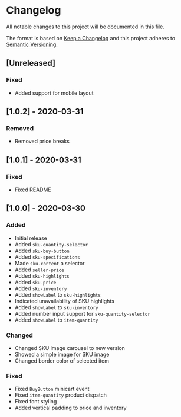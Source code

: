 # Changelog

All notable changes to this project will be documented in this file.

The format is based on [Keep a Changelog](http://keepachangelog.com/en/1.0.0/)
and this project adheres to [Semantic Versioning](http://semver.org/spec/v2.0.0.html).

## [Unreleased]

### Fixed

- Added support for mobile layout

## [1.0.2] - 2020-03-31

### Removed

- Removed price breaks

## [1.0.1] - 2020-03-31

### Fixed

- Fixed README

## [1.0.0] - 2020-03-30

### Added

- Initial release
- Added `sku-quantity-selector`
- Added `sku-buy-button`
- Added `sku-specifications`
- Made `sku-content` a selector
- Added `seller-price`
- Added `sku-highlights`
- Added `sku-price`
- Added `sku-inventory`
- Added `showLabel` to `sku-highlights`
- Indicated unavailability of SKU highlights
- Added `showLabel` to `sku-inventory`
- Added number input support for `sku-quantity-selector`
- Added `showLabel` to `item-quantity`

### Changed

- Changed SKU image carousel to new version
- Showed a simple image for SKU image
- Changed border color of selected item

### Fixed

- Fixed `BuyButton` minicart event
- Fixed `item-quantity` product dispatch
- Fixed font styling
- Added vertical padding to price and inventory
